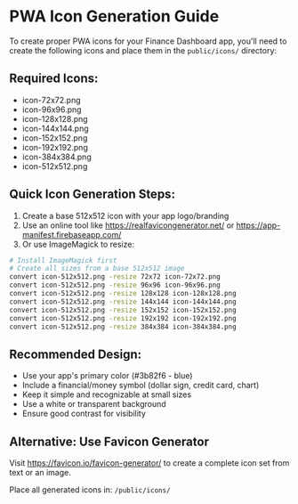 # PWA Icon Generation Guide

To create proper PWA icons for your Finance Dashboard app, you'll need to create the following icons and place them in the `public/icons/` directory:

## Required Icons:
- icon-72x72.png
- icon-96x96.png  
- icon-128x128.png
- icon-144x144.png
- icon-152x152.png
- icon-192x192.png
- icon-384x384.png
- icon-512x512.png

## Quick Icon Generation Steps:

1. Create a base 512x512 icon with your app logo/branding
2. Use an online tool like https://realfavicongenerator.net/ or https://app-manifest.firebaseapp.com/
3. Or use ImageMagick to resize:

```bash
# Install ImageMagick first
# Create all sizes from a base 512x512 image
convert icon-512x512.png -resize 72x72 icon-72x72.png
convert icon-512x512.png -resize 96x96 icon-96x96.png
convert icon-512x512.png -resize 128x128 icon-128x128.png
convert icon-512x512.png -resize 144x144 icon-144x144.png
convert icon-512x512.png -resize 152x152 icon-152x152.png
convert icon-512x512.png -resize 192x192 icon-192x192.png
convert icon-512x512.png -resize 384x384 icon-384x384.png
```

## Recommended Design:
- Use your app's primary color (#3b82f6 - blue)
- Include a financial/money symbol (dollar sign, credit card, chart)
- Keep it simple and recognizable at small sizes
- Use a white or transparent background
- Ensure good contrast for visibility

## Alternative: Use Favicon Generator
Visit https://favicon.io/favicon-generator/ to create a complete icon set from text or an image.

Place all generated icons in: `/public/icons/`

